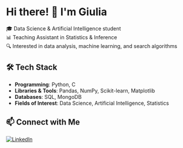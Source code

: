 # Hi there! 👋 I'm Giulia

🎓 Data Science & Artificial Intelligence student  
📊 Teaching Assistant in Statistics & Inference  
🔍 Interested in data analysis, machine learning, and search algorithms  

## 🛠️ Tech Stack  
- **Programming**: Python, C  
- **Libraries & Tools**: Pandas, NumPy, Scikit-learn, Matplotlib  
- **Databases**: SQL, MongoDB  
- **Fields of Interest**: Data Science, Artificial Intelligence, Statistics  

## 📫 Connect with Me  
[![LinkedIn](https://img.shields.io/badge/LinkedIn-Profile-blue?logo=linkedin)](https://www.linkedin.com/in/giulia-m-garrido/)


